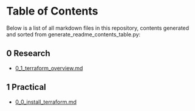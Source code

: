 # Table of Contents

Below is a list of all markdown files in this repository, contents generated and sorted from generate_readme_contents_table.py:

## 0 Research

- [0_1_terraform_overview.md](https://github.com/raiyans/tech264-cloud/blob/main/0_research/0_1_terraform_overview.md)


## 1 Practical

- [0_0_install_terraform.md](https://github.com/raiyans/tech264-cloud/blob/main/1_practical/0_0_install_terraform.md)

